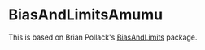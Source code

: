 # BiasAndLimitsAmumu

This is based on Brian Pollack's [BiasAndLimits](https://github.com/brovercleveland/BiasAndLimits) package.

